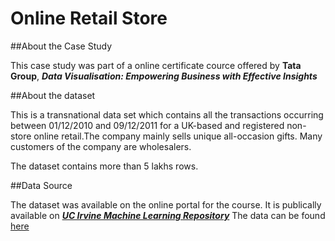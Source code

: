# Online Retail Store

##About the Case Study

This case study was part of a online certificate cource offered by **Tata Group**, ***Data Visualisation: Empowering Business with Effective Insights***

##About the dataset

This is a transnational data set which contains all the transactions occurring between 01/12/2010 and 09/12/2011 for a UK-based and registered non-store online retail.The company mainly sells unique all-occasion gifts. Many customers of the company are wholesalers.

The dataset contains more than 5 lakhs rows.
 
##Data Source

The dataset was available on the online portal for the course. It is publically available on ***[UC Irvine Machine Learning Repository](https://archive.ics.uci.edu/)*** The data can be found [here](https://archive.ics.uci.edu/dataset/352/online+retail)

